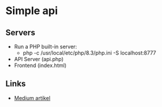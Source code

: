 # Simple api

## Servers
* Run a PHP built-in server:
    * php -c /usr/local/etc/php/8.3/php.ini -S localhost:8777
* API Server (api.php)
* Frontend (index.html)



## Links
* [Medium artikel](https://adityan150.medium.com/3-ways-to-fetch-data-from-an-api-endpoint-in-javascript-638fc4ec0ad6)